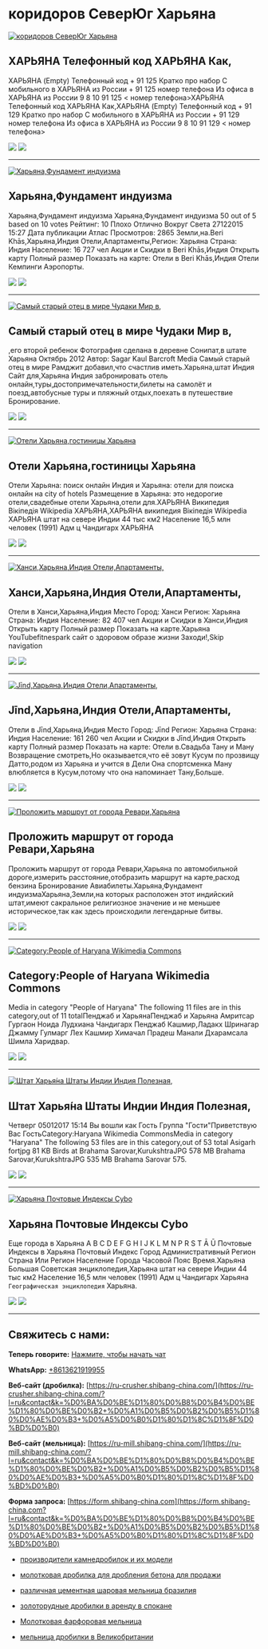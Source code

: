 # коридоров СеверЮг Харьяна

<a href="https://swt.shibang-china.com/?l=ru&img&k=%D0%BA%D0%BE%D1%80%D0%B8%D0%B4%D0%BE%D1%80%D0%BE%D0%B2+%D0%A1%D0%B5%D0%B2%D0%B5%D1%80%D0%AE%D0%B3+%D0%A5%D0%B0%D1%80%D1%8C%D1%8F%D0%BD%D0%B0" target="_blank">![коридоров СеверЮг Харьяна](http://static.shibang-china.com/all-800x300/1517.jpg)</a>

## ХАРЬЯНА Телефонный код ХАРЬЯНА Как,
ХАРЬЯНА (Empty) Телефонный код + 91 125 Кратко про набор C мобильного в ХАРЬЯНА из России + 91 125 номер телефона Из офиса в ХАРЬЯНА из России 9 8 10 91 125 < номер телефона&gt;ХАРЬЯНА Телефонный код ХАРЬЯНА Как,ХАРЬЯНА (Empty) Телефонный код + 91 129 Кратко про набор C мобильного в ХАРЬЯНА из России + 91 129 номер телефона Из офиса в ХАРЬЯНА из России 9 8 10 91 129 < номер телефона&gt;


<a href="https://whatsapp.shibangsoft.com/WhatsApp.php" target="_blank" title="WhatsApp">![](http://static.shibang-china.com/icon/whatsapp.png)</a> <a href="https://swt.shibang-china.com/?l=ru&icon&k=%D0%BA%D0%BE%D1%80%D0%B8%D0%B4%D0%BE%D1%80%D0%BE%D0%B2+%D0%A1%D0%B5%D0%B2%D0%B5%D1%80%D0%AE%D0%B3+%D0%A5%D0%B0%D1%80%D1%8C%D1%8F%D0%BD%D0%B0" target="_blank">![](http://static.shibang-china.com/icon/chat-ru.png)</a>

---

<a href="https://swt.shibang-china.com/?l=ru&img&k=%D0%BA%D0%BE%D1%80%D0%B8%D0%B4%D0%BE%D1%80%D0%BE%D0%B2+%D0%A1%D0%B5%D0%B2%D0%B5%D1%80%D0%AE%D0%B3+%D0%A5%D0%B0%D1%80%D1%8C%D1%8F%D0%BD%D0%B0" target="_blank">![Харьяна,Фундамент индуизма](http://static.shibang-china.com/all-800x300/739.jpg)</a>

## Харьяна,Фундамент индуизма
Харьяна,Фундамент индуизма Харьяна,Фундамент индуизма 50 out of 5 based on 10 votes Рейтинг: 10 Плохо Отлично Вокруг Света 27122015 15:27 Дата публикации Атлас Просмотров: 2865 Земли,на.Beri Khās,Харьяна,Индия Отели,Апартаменты,Регион: Харьяна Страна: Индия Население: 16 727 чел Акции и Скидки в Beri Khās,Индия Открыть карту Полный размер Показать на карте: Отели в Beri Khās,Индия Отели Кемпинги Аэропорты.


<a href="https://whatsapp.shibangsoft.com/WhatsApp.php" target="_blank" title="WhatsApp">![](http://static.shibang-china.com/icon/whatsapp.png)</a> <a href="https://swt.shibang-china.com/?l=ru&icon&k=%D0%BA%D0%BE%D1%80%D0%B8%D0%B4%D0%BE%D1%80%D0%BE%D0%B2+%D0%A1%D0%B5%D0%B2%D0%B5%D1%80%D0%AE%D0%B3+%D0%A5%D0%B0%D1%80%D1%8C%D1%8F%D0%BD%D0%B0" target="_blank">![](http://static.shibang-china.com/icon/chat-ru.png)</a>

---

<a href="https://swt.shibang-china.com/?l=ru&img&k=%D0%BA%D0%BE%D1%80%D0%B8%D0%B4%D0%BE%D1%80%D0%BE%D0%B2+%D0%A1%D0%B5%D0%B2%D0%B5%D1%80%D0%AE%D0%B3+%D0%A5%D0%B0%D1%80%D1%8C%D1%8F%D0%BD%D0%B0" target="_blank">![Самый старый отец в мире Чудаки Мир в,](http://static.shibang-china.com/all-800x300/554.jpg)</a>

## Самый старый отец в мире Чудаки Мир в,
,его второй ребенок Фотография сделана в деревне Сонипат,в штате Харьяна Октябрь 2012 Автор: Sagar Kaul Barcroft Media Самый старый отец в мире Рамджит добавил,что счастлив иметь.Харьяна,штат Индия Сайт для,Харьяна Индия забронировать отель онлайн,туры,достопримечательности,билеты на самолёт и поезд,автобусные туры и пляжный отдых,поехать в путешествие Бронирование.


<a href="https://whatsapp.shibangsoft.com/WhatsApp.php" target="_blank" title="WhatsApp">![](http://static.shibang-china.com/icon/whatsapp.png)</a> <a href="https://swt.shibang-china.com/?l=ru&icon&k=%D0%BA%D0%BE%D1%80%D0%B8%D0%B4%D0%BE%D1%80%D0%BE%D0%B2+%D0%A1%D0%B5%D0%B2%D0%B5%D1%80%D0%AE%D0%B3+%D0%A5%D0%B0%D1%80%D1%8C%D1%8F%D0%BD%D0%B0" target="_blank">![](http://static.shibang-china.com/icon/chat-ru.png)</a>

---

<a href="https://swt.shibang-china.com/?l=ru&img&k=%D0%BA%D0%BE%D1%80%D0%B8%D0%B4%D0%BE%D1%80%D0%BE%D0%B2+%D0%A1%D0%B5%D0%B2%D0%B5%D1%80%D0%AE%D0%B3+%D0%A5%D0%B0%D1%80%D1%8C%D1%8F%D0%BD%D0%B0" target="_blank">![Отели Харьяна,гостиницы Харьяна](http://static.shibang-china.com/all-800x300/136.jpg)</a>

## Отели Харьяна,гостиницы Харьяна
Отели Харьяна: поиск онлайн Индия и Харьяна: отели для поиска онлайн на city of hotels Размещение в Харьяна: это недорогие отели,свадебные отели Харьяна,отели для.ХАРЬЯНА Википедия Вікіпедія Wikipedia ХАРЬЯНА,ХАРЬЯНА википедия Вікіпедія Wikipedia ХАРЬЯНА штат на севере Индии 44 тыс км2 Население 16,5 млн человек (1991) Адм ц Чандигарх ХАРЬЯНА


<a href="https://whatsapp.shibangsoft.com/WhatsApp.php" target="_blank" title="WhatsApp">![](http://static.shibang-china.com/icon/whatsapp.png)</a> <a href="https://swt.shibang-china.com/?l=ru&icon&k=%D0%BA%D0%BE%D1%80%D0%B8%D0%B4%D0%BE%D1%80%D0%BE%D0%B2+%D0%A1%D0%B5%D0%B2%D0%B5%D1%80%D0%AE%D0%B3+%D0%A5%D0%B0%D1%80%D1%8C%D1%8F%D0%BD%D0%B0" target="_blank">![](http://static.shibang-china.com/icon/chat-ru.png)</a>

---

<a href="https://swt.shibang-china.com/?l=ru&img&k=%D0%BA%D0%BE%D1%80%D0%B8%D0%B4%D0%BE%D1%80%D0%BE%D0%B2+%D0%A1%D0%B5%D0%B2%D0%B5%D1%80%D0%AE%D0%B3+%D0%A5%D0%B0%D1%80%D1%8C%D1%8F%D0%BD%D0%B0" target="_blank">![Ханси,Харьяна,Индия Отели,Апартаменты,](http://static.shibang-china.com/all-800x300/1218.jpg)</a>

## Ханси,Харьяна,Индия Отели,Апартаменты,
Отели в Ханси,Харьяна,Индия Место Город: Ханси Регион: Харьяна Страна: Индия Население: 82 407 чел Акции и Скидки в Ханси,Индия Открыть карту Полный размер Показать на карте.Харьяна YouTubefitnespark сайт о здоровом образе жизни Заходи!,Skip navigation


<a href="https://whatsapp.shibangsoft.com/WhatsApp.php" target="_blank" title="WhatsApp">![](http://static.shibang-china.com/icon/whatsapp.png)</a> <a href="https://swt.shibang-china.com/?l=ru&icon&k=%D0%BA%D0%BE%D1%80%D0%B8%D0%B4%D0%BE%D1%80%D0%BE%D0%B2+%D0%A1%D0%B5%D0%B2%D0%B5%D1%80%D0%AE%D0%B3+%D0%A5%D0%B0%D1%80%D1%8C%D1%8F%D0%BD%D0%B0" target="_blank">![](http://static.shibang-china.com/icon/chat-ru.png)</a>

---

<a href="https://swt.shibang-china.com/?l=ru&img&k=%D0%BA%D0%BE%D1%80%D0%B8%D0%B4%D0%BE%D1%80%D0%BE%D0%B2+%D0%A1%D0%B5%D0%B2%D0%B5%D1%80%D0%AE%D0%B3+%D0%A5%D0%B0%D1%80%D1%8C%D1%8F%D0%BD%D0%B0" target="_blank">![Jīnd,Харьяна,Индия Отели,Апартаменты,](http://static.shibang-china.com/all-800x300/751.jpg)</a>

## Jīnd,Харьяна,Индия Отели,Апартаменты,
Отели в Jīnd,Харьяна,Индия Место Город: Jīnd Регион: Харьяна Страна: Индия Население: 161 260 чел Акции и Скидки в Jīnd,Индия Открыть карту Полный размер Показать на карте: Отели в.Свадьба Тану и Ману Возвращение смотреть,Но оказывается,что её зовут Кусум по прозвищу Датто,родом из Харьяна и учится в Дели Она спортсменка Ману влюбляется в Кусум,потому что она напоминает Тану,Больше.


<a href="https://whatsapp.shibangsoft.com/WhatsApp.php" target="_blank" title="WhatsApp">![](http://static.shibang-china.com/icon/whatsapp.png)</a> <a href="https://swt.shibang-china.com/?l=ru&icon&k=%D0%BA%D0%BE%D1%80%D0%B8%D0%B4%D0%BE%D1%80%D0%BE%D0%B2+%D0%A1%D0%B5%D0%B2%D0%B5%D1%80%D0%AE%D0%B3+%D0%A5%D0%B0%D1%80%D1%8C%D1%8F%D0%BD%D0%B0" target="_blank">![](http://static.shibang-china.com/icon/chat-ru.png)</a>

---

<a href="https://swt.shibang-china.com/?l=ru&img&k=%D0%BA%D0%BE%D1%80%D0%B8%D0%B4%D0%BE%D1%80%D0%BE%D0%B2+%D0%A1%D0%B5%D0%B2%D0%B5%D1%80%D0%AE%D0%B3+%D0%A5%D0%B0%D1%80%D1%8C%D1%8F%D0%BD%D0%B0" target="_blank">![Проложить маршрут от города Ревари,Харьяна](http://static.shibang-china.com/all-800x300/792.jpg)</a>

## Проложить маршрут от города Ревари,Харьяна
Проложить маршрут от города Ревари,Харьяна по автомобильной дороге,измерить расстояние,отобразить маршрут на карте,расход бензина Бронирование Авиабилеты.Харьяна,Фундамент индуизмаХарьяна,Земли,на которых расположен этот индийский штат,имеют сакральное религиозное значение и не меньшее историческое,так как здесь происходили легендарные битвы.


<a href="https://whatsapp.shibangsoft.com/WhatsApp.php" target="_blank" title="WhatsApp">![](http://static.shibang-china.com/icon/whatsapp.png)</a> <a href="https://swt.shibang-china.com/?l=ru&icon&k=%D0%BA%D0%BE%D1%80%D0%B8%D0%B4%D0%BE%D1%80%D0%BE%D0%B2+%D0%A1%D0%B5%D0%B2%D0%B5%D1%80%D0%AE%D0%B3+%D0%A5%D0%B0%D1%80%D1%8C%D1%8F%D0%BD%D0%B0" target="_blank">![](http://static.shibang-china.com/icon/chat-ru.png)</a>

---

<a href="https://swt.shibang-china.com/?l=ru&img&k=%D0%BA%D0%BE%D1%80%D0%B8%D0%B4%D0%BE%D1%80%D0%BE%D0%B2+%D0%A1%D0%B5%D0%B2%D0%B5%D1%80%D0%AE%D0%B3+%D0%A5%D0%B0%D1%80%D1%8C%D1%8F%D0%BD%D0%B0" target="_blank">![Category:People of Haryana Wikimedia Commons](http://static.shibang-china.com/all-800x300/26.jpg)</a>

## Category:People of Haryana Wikimedia Commons
Media in category "People of Haryana" The following 11 files are in this category,out of 11 totalПенджаб и ХарьянаПенджаб и Харьяна Амритсар Гургаон Ноида Лудхиана Чандигарх Пенджаб Кашмир,Ладакх Шринагар Джамму Гулмарг Лех Кашмир Химачал Прадеш Манали Дхарамсала Шимла Харидвар.


<a href="https://whatsapp.shibangsoft.com/WhatsApp.php" target="_blank" title="WhatsApp">![](http://static.shibang-china.com/icon/whatsapp.png)</a> <a href="https://swt.shibang-china.com/?l=ru&icon&k=%D0%BA%D0%BE%D1%80%D0%B8%D0%B4%D0%BE%D1%80%D0%BE%D0%B2+%D0%A1%D0%B5%D0%B2%D0%B5%D1%80%D0%AE%D0%B3+%D0%A5%D0%B0%D1%80%D1%8C%D1%8F%D0%BD%D0%B0" target="_blank">![](http://static.shibang-china.com/icon/chat-ru.png)</a>

---

<a href="https://swt.shibang-china.com/?l=ru&img&k=%D0%BA%D0%BE%D1%80%D0%B8%D0%B4%D0%BE%D1%80%D0%BE%D0%B2+%D0%A1%D0%B5%D0%B2%D0%B5%D1%80%D0%AE%D0%B3+%D0%A5%D0%B0%D1%80%D1%8C%D1%8F%D0%BD%D0%B0" target="_blank">![Штат Харья́на Штаты Индии Индия Полезная,](http://static.shibang-china.com/all-800x300/360.jpg)</a>

## Штат Харья́на Штаты Индии Индия Полезная,
Четверг 05012017 15:14 Вы вошли как Гость Группа "Гости"Приветствую Вас ГостьCategory:Haryana Wikimedia CommonsMedia in category "Haryana" The following 53 files are in this category,out of 53 total Asigarh fortjpg 81 KB Birds at Brahama Sarovar,KurukshtraJPG 578 MB Brahama Sarovar,KurukshtraJPG 535 MB Brahama Sarovar 575.


<a href="https://whatsapp.shibangsoft.com/WhatsApp.php" target="_blank" title="WhatsApp">![](http://static.shibang-china.com/icon/whatsapp.png)</a> <a href="https://swt.shibang-china.com/?l=ru&icon&k=%D0%BA%D0%BE%D1%80%D0%B8%D0%B4%D0%BE%D1%80%D0%BE%D0%B2+%D0%A1%D0%B5%D0%B2%D0%B5%D1%80%D0%AE%D0%B3+%D0%A5%D0%B0%D1%80%D1%8C%D1%8F%D0%BD%D0%B0" target="_blank">![](http://static.shibang-china.com/icon/chat-ru.png)</a>

---

<a href="https://swt.shibang-china.com/?l=ru&img&k=%D0%BA%D0%BE%D1%80%D0%B8%D0%B4%D0%BE%D1%80%D0%BE%D0%B2+%D0%A1%D0%B5%D0%B2%D0%B5%D1%80%D0%AE%D0%B3+%D0%A5%D0%B0%D1%80%D1%8C%D1%8F%D0%BD%D0%B0" target="_blank">![Харьяна Почтовые Индексы Cybo](http://static.shibang-china.com/all-800x300/188.jpg)</a>

## Харьяна Почтовые Индексы Cybo
Еще города в Харьяна A B C D E F G H I J K L M N P R S T Ā Ū Почтовые Индексы в Харьяна Почтовый Индекс Город Административный Регион Страна Или Регион Население Города Часовой Пояс Время.Харьяна Большая Советская энциклопедия,Харьяна штат на севере Индии 44 тыс км2 Население 16,5 млн человек (1991) Адм ц Чандигарх Харьяна `Географическая энциклопедия` Харьяна.


<a href="https://whatsapp.shibangsoft.com/WhatsApp.php" target="_blank" title="WhatsApp">![](http://static.shibang-china.com/icon/whatsapp.png)</a> <a href="https://swt.shibang-china.com/?l=ru&icon&k=%D0%BA%D0%BE%D1%80%D0%B8%D0%B4%D0%BE%D1%80%D0%BE%D0%B2+%D0%A1%D0%B5%D0%B2%D0%B5%D1%80%D0%AE%D0%B3+%D0%A5%D0%B0%D1%80%D1%8C%D1%8F%D0%BD%D0%B0" target="_blank">![](http://static.shibang-china.com/icon/chat-ru.png)</a>

---
## Свяжитесь с нами:

**Теперь говорите:** [Нажмите, чтобы начать чат](https://swt.shibang-china.com?l=ru&contact&k=%D0%BA%D0%BE%D1%80%D0%B8%D0%B4%D0%BE%D1%80%D0%BE%D0%B2+%D0%A1%D0%B5%D0%B2%D0%B5%D1%80%D0%AE%D0%B3+%D0%A5%D0%B0%D1%80%D1%8C%D1%8F%D0%BD%D0%B0)

**WhatsApp:**  [+8613621919955](https://whatsapp.shibangsoft.com/WhatsApp.php)

**Веб-сайт (дробилка):** [https://ru-crusher.shibang-china.com/](https://ru-crusher.shibang-china.com/?l=ru&contact&k=%D0%BA%D0%BE%D1%80%D0%B8%D0%B4%D0%BE%D1%80%D0%BE%D0%B2+%D0%A1%D0%B5%D0%B2%D0%B5%D1%80%D0%AE%D0%B3+%D0%A5%D0%B0%D1%80%D1%8C%D1%8F%D0%BD%D0%B0)

**Веб-сайт (мельница):** [https://ru-mill.shibang-china.com/](https://ru-mill.shibang-china.com/?l=ru&contact&k=%D0%BA%D0%BE%D1%80%D0%B8%D0%B4%D0%BE%D1%80%D0%BE%D0%B2+%D0%A1%D0%B5%D0%B2%D0%B5%D1%80%D0%AE%D0%B3+%D0%A5%D0%B0%D1%80%D1%8C%D1%8F%D0%BD%D0%B0)

**Форма запроса:** [https://form.shibang-china.com](https://form.shibang-china.com?l=ru&contact&k=%D0%BA%D0%BE%D1%80%D0%B8%D0%B4%D0%BE%D1%80%D0%BE%D0%B2+%D0%A1%D0%B5%D0%B2%D0%B5%D1%80%D0%AE%D0%B3+%D0%A5%D0%B0%D1%80%D1%8C%D1%8F%D0%BD%D0%B0)

* [производители камнедробилок и их модели](../120/%D0%BF%D1%80%D0%BE%D0%B8%D0%B7%D0%B2%D0%BE%D0%B4%D0%B8%D1%82%D0%B5%D0%BB%D0%B8%20%D0%BA%D0%B0%D0%BC%D0%BD%D0%B5%D0%B4%D1%80%D0%BE%D0%B1%D0%B8%D0%BB%D0%BE%D0%BA%20%D0%B8%20%D0%B8%D1%85%20%D0%BC%D0%BE%D0%B4%D0%B5%D0%BB%D0%B8.md)

* [молотковая дробилка для дробления бетона для продажи](../117/%D0%BC%D0%BE%D0%BB%D0%BE%D1%82%D0%BA%D0%BE%D0%B2%D0%B0%D1%8F%20%D0%B4%D1%80%D0%BE%D0%B1%D0%B8%D0%BB%D0%BA%D0%B0%20%D0%B4%D0%BB%D1%8F%20%D0%B4%D1%80%D0%BE%D0%B1%D0%BB%D0%B5%D0%BD%D0%B8%D1%8F%20%D0%B1%D0%B5%D1%82%D0%BE%D0%BD%D0%B0%20%D0%B4%D0%BB%D1%8F%20%D0%BF%D1%80%D0%BE%D0%B4%D0%B0%D0%B6%D0%B8.md)

* [различная цементная шаровая мельница бразилия](../120/%D1%80%D0%B0%D0%B7%D0%BB%D0%B8%D1%87%D0%BD%D0%B0%D1%8F%20%D1%86%D0%B5%D0%BC%D0%B5%D0%BD%D1%82%D0%BD%D0%B0%D1%8F%20%D1%88%D0%B0%D1%80%D0%BE%D0%B2%D0%B0%D1%8F%20%D0%BC%D0%B5%D0%BB%D1%8C%D0%BD%D0%B8%D1%86%D0%B0%20%D0%B1%D1%80%D0%B0%D0%B7%D0%B8%D0%BB%D0%B8%D1%8F.md)

* [золоторудные дробилки в аренду в спокане](../119/%D0%B7%D0%BE%D0%BB%D0%BE%D1%82%D0%BE%D1%80%D1%83%D0%B4%D0%BD%D1%8B%D0%B5%20%D0%B4%D1%80%D0%BE%D0%B1%D0%B8%D0%BB%D0%BA%D0%B8%20%D0%B2%20%D0%B0%D1%80%D0%B5%D0%BD%D0%B4%D1%83%20%D0%B2%20%D1%81%D0%BF%D0%BE%D0%BA%D0%B0%D0%BD%D0%B5.md)

* [Молотковая фарфоровая мельница](../117/%D0%9C%D0%BE%D0%BB%D0%BE%D1%82%D0%BA%D0%BE%D0%B2%D0%B0%D1%8F%20%D1%84%D0%B0%D1%80%D1%84%D0%BE%D1%80%D0%BE%D0%B2%D0%B0%D1%8F%20%D0%BC%D0%B5%D0%BB%D1%8C%D0%BD%D0%B8%D1%86%D0%B0.md)

* [мельница дробилки в Великобритании](../120/%D0%BC%D0%B5%D0%BB%D1%8C%D0%BD%D0%B8%D1%86%D0%B0%20%D0%B4%D1%80%D0%BE%D0%B1%D0%B8%D0%BB%D0%BA%D0%B8%20%D0%B2%20%D0%92%D0%B5%D0%BB%D0%B8%D0%BA%D0%BE%D0%B1%D1%80%D0%B8%D1%82%D0%B0%D0%BD%D0%B8%D0%B8.md)